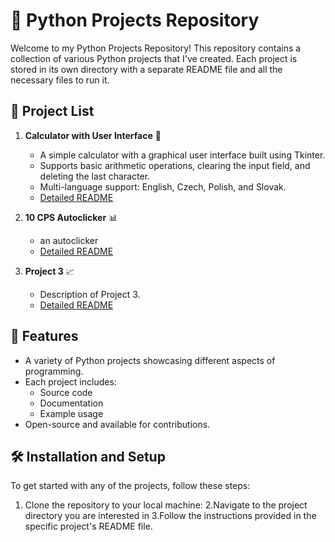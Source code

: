# 🐍 Python Projects Repository

Welcome to my Python Projects Repository! This repository contains a collection of various Python projects that I've created. Each project is stored in its own directory with a separate README file and all the necessary files to run it.

## 📂 Project List

1. **Calculator with User Interface** 🧮
   - A simple calculator with a graphical user interface built using Tkinter.
   - Supports basic arithmetic operations, clearing the input field, and deleting the last character.
   - Multi-language support: English, Czech, Polish, and Slovak.
   - [Detailed README](projects/Python_Calculator_1.0/README.md)

2. **10 CPS Autoclicker** 📊
   - an autoclicker 
   - [Detailed README](projects/project2/README.md)

3. **Project 3** 📈
   - Description of Project 3.
   - [Detailed README](projects/project3/README.md)

## 🌟 Features

- A variety of Python projects showcasing different aspects of programming.
- Each project includes:
  - Source code
  - Documentation
  - Example usage
- Open-source and available for contributions.

## 🛠️ Installation and Setup

To get started with any of the projects, follow these steps:

1. Clone the repository to your local machine:
2.Navigate to the project directory you are interested in
3.Follow the instructions provided in the specific project's README file.
